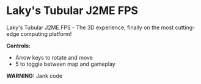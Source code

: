 # Laky's Tubular J2ME FPS
Laky's Tubular J2ME FPS - The 3D experience, finally on the most cutting-edge computing platform!

**Controls:**
- Arrow keys to rotate and move
- 5 to toggle between map and gameplay

**WARNING:** Jank code
